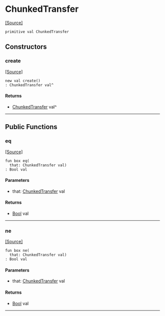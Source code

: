 # ChunkedTransfer
<span class="source-link">[[Source]](src/http/payload.md#L5)</span>
```pony
primitive val ChunkedTransfer
```

## Constructors

### create
<span class="source-link">[[Source]](src/http/payload.md#L5)</span>


```pony
new val create()
: ChunkedTransfer val^
```

#### Returns

* [ChunkedTransfer](http-ChunkedTransfer.md) val^

---

## Public Functions

### eq
<span class="source-link">[[Source]](src/http/payload.md#L6)</span>


```pony
fun box eq(
  that: ChunkedTransfer val)
: Bool val
```
#### Parameters

*   that: [ChunkedTransfer](http-ChunkedTransfer.md) val

#### Returns

* [Bool](builtin-Bool.md) val

---

### ne
<span class="source-link">[[Source]](src/http/payload.md#L6)</span>


```pony
fun box ne(
  that: ChunkedTransfer val)
: Bool val
```
#### Parameters

*   that: [ChunkedTransfer](http-ChunkedTransfer.md) val

#### Returns

* [Bool](builtin-Bool.md) val

---


